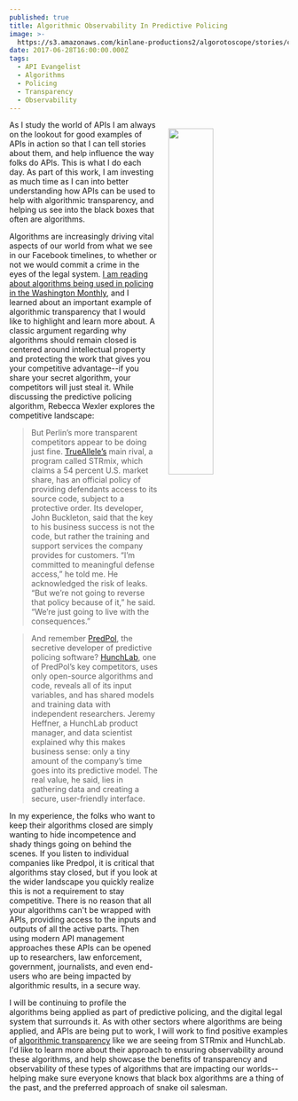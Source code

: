 ```yaml
---
published: true
title: Algorithmic Observability In Predictive Policing
image: >-
  https://s3.amazonaws.com/kinlane-productions2/algorotoscope/stories/crypto-machine-bletchley_copper_circuit.png
date: 2017-06-28T16:00:00.000Z
tags:
  - API Evangelist
  - Algorithms
  - Policing
  - Transparency
  - Observability
---
```

<p><img src="https://s3.amazonaws.com/kinlane-productions2/algorotoscope/stories/crypto-machine-bletchley_copper_circuit.png" align="right" width="40%" style="padding: 15px;" /></p>As I study the world of APIs I am always on the lookout for good examples of APIs in action so that I can tell stories about them, and help influence the way folks do APIs. This is what I do each day. As part of this work, I am investing as much time as I can into better understanding how APIs can be used to help with algorithmic transparency, and helping us see into the black boxes that often are algorithms.

Algorithms are increasingly driving vital aspects of our world from what we see in our Facebook timelines, to whether or not we would commit a crime in the eyes of the legal system. [I am reading about algorithms being used in policing in the Washington Monthly](http://washingtonmonthly.com/magazine/junejulyaugust-2017/code-of-silence/), and I learned about an important example of algorithmic transparency that I would like to highlight and learn more about. A classic argument regarding why algorithms should remain closed is centered around intellectual property and protecting the work that gives you your competitive advantage--if you share your secret algorithm, your competitors will just steal it. While discussing the predictive policing algorithm, Rebecca Wexler explores the competitive landscape:

> But Perlin’s more transparent competitors appear to be doing just fine. [TrueAllele’s](https://www.cybgen.com/products/casework.shtml) main rival, a program called STRmix, which claims a 54 percent U.S. market share, has an official policy of providing defendants access to its source code, subject to a protective order. Its developer, John Buckleton, said that the key to his business success is not the code, but rather the training and support services the company provides for customers. “I’m committed to meaningful defense access,” he told me. He acknowledged the risk of leaks. “But we’re not going to reverse that policy because of it,” he said. “We’re just going to live with the consequences.”

> And remember [PredPol](http://www.predpol.com/), the secretive developer of predictive policing software? [HunchLab](https://www.hunchlab.com/), one of PredPol’s key competitors, uses only open-source algorithms and code, reveals all of its input variables, and has shared models and training data with independent researchers. Jeremy Heffner, a HunchLab product manager, and data scientist explained why this makes business sense: only a tiny amount of the company’s time goes into its predictive model. The real value, he said, lies in gathering data and creating a secure, user-friendly interface.

In my experience, the folks who want to keep their algorithms closed are simply wanting to hide incompetence and shady things going on behind the scenes. If you listen to individual companies like Predpol, it is critical that algorithms stay closed, but if you look at the wider landscape you quickly realize this is not a requirement to stay competitive. There is no reason that all your algorithms can't be wrapped with APIs, providing access to the inputs and outputs of all the active parts. Then using modern API management approaches these APIs can be opened up to researchers, law enforcement, government, journalists, and even end-users who are being impacted by algorithmic results, in a secure way.

I will be continuing to profile the algorithms being applied as part of predictive policing, and the digital legal system that surrounds it. As with other sectors where algorithms are being applied, and APIs are being put to work, I will work to find positive examples of [algorithmic transparency](http://apievangelist.com/2016/08/04/pushing-for-more-algorithmic-transparency-using-apis/) like we are seeing from STRmix and HunchLab. I'd like to learn more about their approach to ensuring observability around these algorithms, and help showcase the benefits of transparency and observability of these types of algorithms that are impacting our worlds--helping make sure everyone knows that black box algorithms are a thing of the past, and the preferred approach of snake oil salesman.
